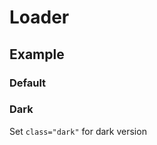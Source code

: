 # Loader

## Example

### Default

<Loader />

### Dark

Set `class="dark"` for dark version

<Loader class="dark" />
